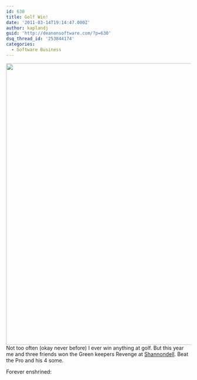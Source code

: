 ```yaml
---
id: 630
title: Golf Win!
date: '2011-03-14T19:14:47.000Z'
author: kaplandj
guid: 'http://deanonsoftware.com/?p=630'
dsq_thread_id: '253844174'
categories:
  - Software Business
---
```

[<img class="alignnone size-large wp-image-634" title="IMG00127-20110304-1433" src="http://deanonsoftware.com/wp-content/uploads/2011/03/IMG00127-20110304-14331-1024x768.jpg" alt="" width="1024" height="768" srcset="http://deanonsoftware.com/wp-content/uploads/2011/03/IMG00127-20110304-14331-1024x768.jpg 1024w, http://deanonsoftware.com/wp-content/uploads/2011/03/IMG00127-20110304-14331-300x225.jpg 300w, http://deanonsoftware.com/wp-content/uploads/2011/03/IMG00127-20110304-14331.jpg 2048w" sizes="(max-width: 1024px) 100vw, 1024px" />](http://deanonsoftware.com/wp-content/uploads/2011/03/IMG00127-20110304-14331.jpg)Not too often (okay never before) I ever win anything at golf. But this year me and three friends won the Green keepers Revenge at [Shannondell](http://www.theclubatshannondell.com/golf.html). Beat the Pro and his 4 some.

Forever enshrined:
